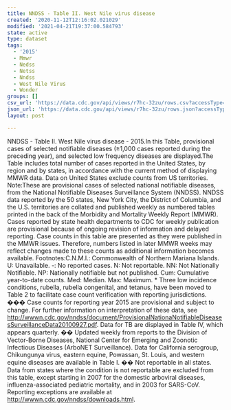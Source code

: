 ```yaml
---
title: NNDSS - Table II. West Nile virus disease
created: '2020-11-12T12:16:02.021029'
modified: '2021-04-21T19:37:00.584793'
state: active
type: dataset
tags:
  - '2015'
  - Mmwr
  - Nedss
  - Netss
  - Nndss
  - West Nile Virus
  - Wonder
groups: []
csv_url: 'https://data.cdc.gov/api/views/r7hc-32zu/rows.csv?accessType=DOWNLOAD'
json_url: 'https://data.cdc.gov/api/views/r7hc-32zu/rows.json?accessType=DOWNLOAD'
layout: post

---
```

NNDSS - Table II. West Nile virus disease - 2015.In this Table, provisional cases of selected notifiable diseases (≥1,000 cases reported during the preceding year), and selected low frequency diseases are displayed.The Table includes total number of cases reported in the United States, by region and by states, in accordance with the current method of displaying MMWR data.  Data on United States exclude counts from US territories. Note:These are provisional cases of selected national notifiable diseases, from the National Notifiable Diseases Surveillance System (NNDSS). NNDSS data reported by the 50 states, New York City, the District of Columbia, and the U.S. territories are collated and published weekly as numbered tables printed in the back of the Morbidity and Mortality Weekly Report (MMWR). Cases reported by state health departments to CDC for weekly publication are provisional because of ongoing revision of information and delayed reporting. Case counts in this table are presented as they were published in the MMWR issues. Therefore, numbers listed in later MMWR weeks may reflect changes made to these counts as additional information becomes available. Footnotes:C.N.M.I.: Commonwealth of Northern Mariana Islands. U: Unavailable.    -: No reported cases.    N: Not reportable.    NN: Not Nationally Notifiable.    NP: Nationally notifiable but not published.    Cum: Cumulative year-to-date counts.    Med: Median.    Max: Maximum. * Three low incidence conditions, rubella, rubella congenital, and tetanus, have been moved to Table 2 to facilitate case count verification with reporting jurisdictions. ��� Case counts for reporting year 2015 are provisional and subject to change. For further information on interpretation of these data, see http://wwwn.cdc.gov/nndss/document/ProvisionalNationaNotifiableDiseasesSurveillanceData20100927.pdf. Data for TB are displayed in Table IV, which appears quarterly. �� Updated weekly from reports to the Division of Vector-Borne Diseases, National Center for Emerging and Zoonotic Infectious Diseases (ArboNET Surveillance). Data for California serogroup, Chikungunya virus, eastern equine, Powassan, St. Louis, and western equine diseases are available in Table I. �� Not reportable in all states. Data from states where the condition is not reportable are excluded from this table, except starting in 2007 for the domestic arboviral diseases, influenza-associated pediatric mortality, and in 2003 for SARS-CoV. Reporting exceptions are available at http://wwwn.cdc.gov/nndss/downloads.html.
